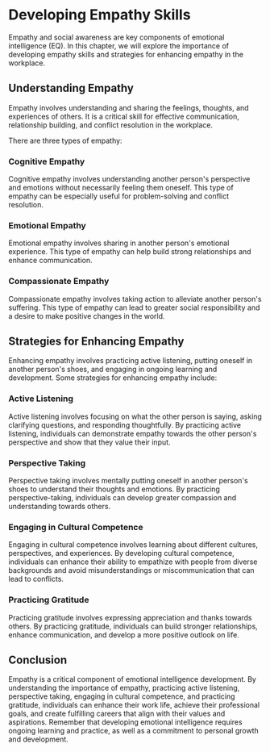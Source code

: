 Developing Empathy Skills
==================================================================

Empathy and social awareness are key components of emotional intelligence (EQ). In this chapter, we will explore the importance of developing empathy skills and strategies for enhancing empathy in the workplace.

Understanding Empathy
---------------------

Empathy involves understanding and sharing the feelings, thoughts, and experiences of others. It is a critical skill for effective communication, relationship building, and conflict resolution in the workplace.

There are three types of empathy:

### Cognitive Empathy

Cognitive empathy involves understanding another person's perspective and emotions without necessarily feeling them oneself. This type of empathy can be especially useful for problem-solving and conflict resolution.

### Emotional Empathy

Emotional empathy involves sharing in another person's emotional experience. This type of empathy can help build strong relationships and enhance communication.

### Compassionate Empathy

Compassionate empathy involves taking action to alleviate another person's suffering. This type of empathy can lead to greater social responsibility and a desire to make positive changes in the world.

Strategies for Enhancing Empathy
--------------------------------

Enhancing empathy involves practicing active listening, putting oneself in another person's shoes, and engaging in ongoing learning and development. Some strategies for enhancing empathy include:

### Active Listening

Active listening involves focusing on what the other person is saying, asking clarifying questions, and responding thoughtfully. By practicing active listening, individuals can demonstrate empathy towards the other person's perspective and show that they value their input.

### Perspective Taking

Perspective taking involves mentally putting oneself in another person's shoes to understand their thoughts and emotions. By practicing perspective-taking, individuals can develop greater compassion and understanding towards others.

### Engaging in Cultural Competence

Engaging in cultural competence involves learning about different cultures, perspectives, and experiences. By developing cultural competence, individuals can enhance their ability to empathize with people from diverse backgrounds and avoid misunderstandings or miscommunication that can lead to conflicts.

### Practicing Gratitude

Practicing gratitude involves expressing appreciation and thanks towards others. By practicing gratitude, individuals can build stronger relationships, enhance communication, and develop a more positive outlook on life.

Conclusion
----------

Empathy is a critical component of emotional intelligence development. By understanding the importance of empathy, practicing active listening, perspective taking, engaging in cultural competence, and practicing gratitude, individuals can enhance their work life, achieve their professional goals, and create fulfilling careers that align with their values and aspirations. Remember that developing emotional intelligence requires ongoing learning and practice, as well as a commitment to personal growth and development.
